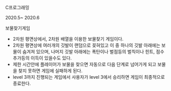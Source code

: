 C프로그래밍

2020.5~ 2020.6

보물찾기게임

- 2차원 평면상에서, 2차원 배열을 이용한 보물찾기 게임이다. 
- 2차원 평면상에 여러개의 깃발이 랜덤으로 꽂혀있고 이 중 하나의 깃발 아래에는 보물이 숨겨져 있으며, 나머지 깃발 아래에는 폭탄이나 벌점등의 벌칙이나 힌트, 점수 추가등의 이득이 있을수도 있다. 
- 제한 시간안에 플레이어가 보물을 찾으면 자동으로 다음 단계로 넘어가게 되고 보물을 찾지 못하면 게임에 실패하게 된다. 
- level 3까지 진행되는 게임에서 사용자가 level 3에서 승리하면 게임이 최종적으로 종료한다.
